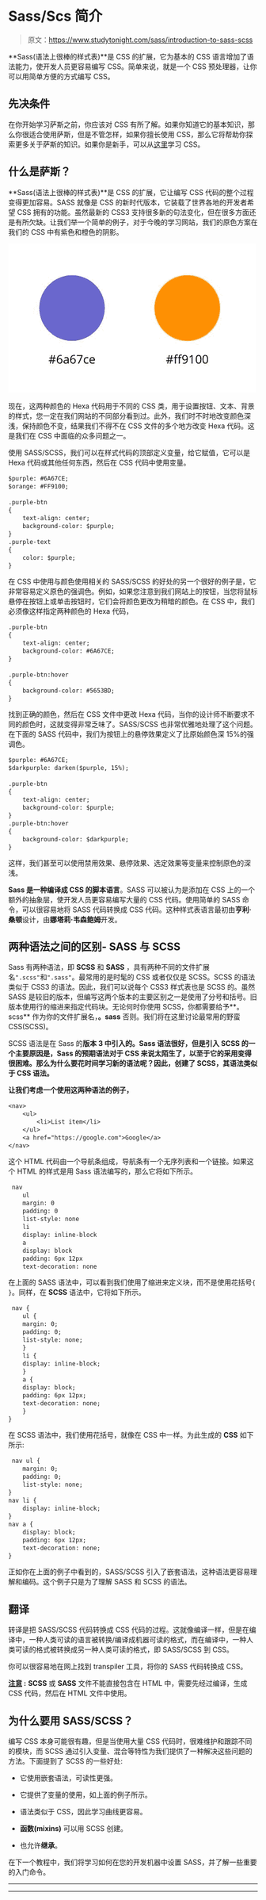 # Sass/Scs 简介

> 原文：<https://www.studytonight.com/sass/introduction-to-sass-scss>

**Sass(语法上很棒的样式表)**是 CSS 的扩展，它为基本的 CSS 语言增加了语法能力，使开发人员更容易编写 CSS。简单来说，就是一个 CSS 预处理器，让你可以用简单方便的方式编写 CSS。

## 先决条件

在你开始学习萨斯之前，你应该对 CSS 有所了解。如果你知道它的基本知识，那么你很适合使用萨斯，但是不管怎样，如果你擅长使用 CSS，那么它将帮助你探索更多关于萨斯的知识。如果你是新手，可以从[这里](https://www.studytonight.com/cascading-style-sheet/)学习 CSS。

## 什么是萨斯？

**Sass(语法上很棒的样式表)**是 CSS 的扩展，它让编写 CSS 代码的整个过程变得更加容易。SASS 就像是 CSS 的新时代版本，它装载了世界各地的开发者希望 CSS 拥有的功能。虽然最新的 CSS3 支持很多新的句法变化，但在很多方面还是有所欠缺。让我们举一个简单的例子，对于今晚的学习网站，我们的原色方案在我们的 CSS 中有紫色和橙色的阴影。

![CSS vs SASS](img/258cf4de17dba80a51edd1e9f8cded23.png)

现在，这两种颜色的 Hexa 代码用于不同的 CSS 类，用于设置按钮、文本、背景的样式，您一定在我们网站的不同部分看到过。此外，我们时不时地改变颜色深浅，保持颜色不变，结果我们不得不在 CSS 文件的多个地方改变 Hexa 代码。这是我们在 CSS 中面临的众多问题之一。

使用 SASS/SCSS，我们可以在样式代码的顶部定义变量，给它赋值，它可以是 Hexa 代码或其他任何东西，然后在 CSS 代码中使用变量。

```
$purple: #6A67CE;
$orange: #FF9100;

.purple-btn
{
	text-align: center;
	background-color: $purple;
}
.purple-text
{
	color: $purple;
}
```

在 CSS 中使用与颜色使用相关的 SASS/SCSS 的好处的另一个很好的例子是，它非常容易定义原色的强调色。例如，如果您注意到我们网站上的按钮，当您将鼠标悬停在按钮上或单击按钮时，它们会将颜色更改为稍暗的颜色。在 CSS 中，我们必须像这样指定两种颜色的 Hexa 代码，

```
.purple-btn
{ 
    text-align: center; 
    background-color: #6A67CE; 
}

.purple-btn:hover 
{ 
    background-color: #5653BD; 
}
```

找到正确的颜色，然后在 CSS 文件中更改 Hexa 代码，当你的设计师不断要求不同的颜色时，这就变得非常乏味了。SASS/SCSS 也非常优雅地处理了这个问题。在下面的 SASS 代码中，我们为按钮上的悬停效果定义了比原始颜色深 15%的强调色。

```
$purple: #6A67CE;
$darkpurple: darken($purple, 15%);

.purple-btn 
{
    text-align: center;
    background-color: $purple;
} 
.purple-btn:hover
{
    background-color: $darkpurple;
}
```

这样，我们甚至可以使用禁用效果、悬停效果、选定效果等变量来控制原色的深浅。

**Sass 是一种编译成 CSS 的脚本语言**。SASS 可以被认为是添加在 CSS 上的一个额外的抽象层，使开发人员更容易编写大量的 CSS 代码。使用简单的 SASS 命令，可以很容易地将 SASS 代码转换成 CSS 代码。这种样式表语言最初由**亨利·桑顿**设计，由**娜塔莉·韦森鲍姆**开发。

## 两种语法之间的区别- SASS 与 SCSS

Sass 有两种语法，即 **SCSS** 和 **SASS** ，具有两种不同的文件扩展名`".scss"`和`".sass"`。最常用的是时髦的 CSS 或者仅仅是 SCSS。SCSS 的语法类似于 CSS3 的语法。因此，我们可以说每个 CSS3 样式表也是 SCSS 的。虽然 SASS 是较旧的版本，但编写这两个版本的主要区别之一是使用了分号和括号。旧版本使用行的缩进来指定代码块。无论何时你使用 SCSS，你都需要给予**。scss** 作为你的文件扩展名，**。sass** 否则。我们将在这里讨论最常用的野蛮 CSS(SCSS)。

SCSS 语法是在 Sass 的**版本 3 中引入的。Sass 语法很好，但是引入 SCSS 的一个主要原因是，Sass 的预期语法对于 CSS 来说太陌生了，以至于它的采用变得很困难。那么为什么要花时间学习新的语法呢？因此，创建了 SCSS，其语法类似于 CSS 语法。**

**让我们考虑一个使用这两种语法的例子，**

```
<nav>
    <ul>
        <li>List item</li>
    </ul>
    <a href="https://google.com">Google</a>
</nav>
```

这个 HTML 代码由一个导航条组成，导航条有一个无序列表和一个链接。如果这个 HTML 的样式是用 Sass 语法编写的，那么它将如下所示。

```
 nav
    ul
	margin: 0
	padding: 0
	list-style: none
    li
	display: inline-block
    a
	display: block
	padding: 6px 12px
	text-decoration: none 
```

在上面的 SASS 语法中，可以看到我们使用了缩进来定义块，而不是使用花括号`{ }`。同样，在 **SCSS** 语法中，它将如下所示。

```
 nav {
    ul {
	margin: 0;
	padding: 0;
	list-style: none;
    }
    li {
	display: inline-block;
    }
    a {
	display: block;
	padding: 6px 12px;
	text-decoration: none;
    }
}
```

在 SCSS 语法中，我们使用花括号，就像在 CSS 中一样。为此生成的 **CSS** 如下所示:

```
 nav ul {
    margin: 0;
    padding: 0;
    list-style: none;
}
nav li {
    display: inline-block;
}
nav a {
    display: block;
    padding: 6px 12px;
    text-decoration: none;
} 
```

正如你在上面的例子中看到的，SASS/SCSS 引入了嵌套语法，这种语法更容易理解和编码。这个例子只是为了理解 SASS 和 SCSS 的语法。

## 翻译

转译是把 SASS/SCSS 代码转换成 CSS 代码的过程。这就像编译一样，但是在编译中，一种人类可读的语言被转换/编译成机器可读的格式，而在编译中，一种人类可读的格式被转换成另一种人类可读的格式，即 SASS/SCSS 到 CSS。

你可以很容易地在网上找到 transpiler 工具，将你的 SASS 代码转换成 CSS。

**<u>注意</u> :** **SCSS** 或 **SASS** 文件不能直接包含在 HTML 中，需要先经过编译，生成 CSS 代码，然后在 HTML 文件中使用。

## 为什么要用 SASS/SCSS？

编写 CSS 本身可能很有趣，但是当使用大量 CSS 代码时，很难维护和跟踪不同的模块，而 SCSS 通过引入变量、混合等特性为我们提供了一种解决这些问题的方法。下面提到了 SCSS 的一些好处:

*   它使用嵌套语法，可读性更强。

*   它提供了变量的使用，如上面的例子所示。

*   语法类似于 CSS，因此学习曲线更容易。

*   **函数(mixins)** 可以用 SCSS 创建。

*   也允许**继承**。

在下一个教程中，我们将学习如何在您的开发机器中设置 SASS，并了解一些重要的入门命令。

* * *

* * *